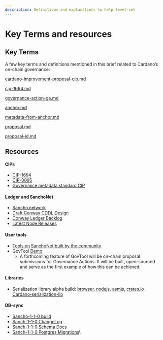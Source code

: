 ```yaml
---
description: Definitions and explanations to help level-set
---
```


# Key Terms and resources

## Key Terms

A few key terms and definitions mentioned in this brief related to Cardano’s on-chain governance:

[cardano-improvement-proposal-cip.md](../../../2025-request-for-proposal/key-terms/cardano-improvement-proposal-cip.md "mention")

[cip-1694.md](../../../2025-request-for-proposal/key-terms/cip-1694.md "mention")

[governance-action-ga.md](../../../2025-request-for-proposal/key-terms/governance-action-ga.md "mention")

[anchor.md](../../../2025-request-for-proposal/key-terms/anchor.md "mention")

[metadata-from-anchor.md](../../../2025-request-for-proposal/key-terms/metadata-from-anchor.md "mention")

[proposal.md](../../../2025-request-for-proposal/key-terms/proposal.md "mention")

[proposal-id.md](../../../2025-request-for-proposal/key-terms/proposal-id.md "mention")

## Resources

#### CIPs

* [CIP-1694](https://github.com/cardano-foundation/CIPs/pull/380)
* [CIP-0095](https://github.com/cardano-foundation/CIPs/blob/master/CIP-0095/README.md)
* [Governance metadata standard CIP](https://gist.github.com/Quantumplation/56ef2ffccb05f5d2974fd17240dc406c?permalink_comment_id=4555999)

#### Ledger and SanchoNet

* [Sancho.network](http://sancho.network)
* [Draft Conway CDDL Design](https://github.com/input-output-hk/cardano-ledger/blob/master/eras/conway/test-suite/cddl-files/conway.cddl)
* [Conway Ledger Backlog](https://github.com/input-output-hk/cardano-ledger/issues?q=is%3Aissue+is%3Aopen+label%3Aconway)
* [Latest Node Releases](https://github.com/input-output-hk/cardano-node/releases)

#### User tools

* [Tools on SanchoNet built by the community](https://sancho.network/community/tools)
* GovTool [Demo](https://www.loom.com/share/36f328c87ea147c18221d90b2019ad97?sid=b308d27f-c94f-4377-9f4b-54e47494f70f)
  * A forthcoming feature of GovTool will be on-chain proposal submissions for Governance Actions. It will be built, open-sourced and serve as the first example of how this can be achieved.

#### Libraries

* Serialization library alpha build: [browser](https://www.npmjs.com/package/@emurgo/cardano-serialization-lib-browser/v/12.0.0-alpha.6), [nodejs](https://www.npmjs.com/package/@emurgo/cardano-serialization-lib-nodejs/v/12.0.0-alpha.6), [asmjs](https://www.npmjs.com/package/@emurgo/cardano-serialization-lib-asmjs/v/12.0.0-alpha.6), [crates.io Cardano-serialization-lib](https://crates.io/crates/cardano-serialization-lib/12.0.0-alpha.6)

#### DB-sync

* [Sancho-1-1-0 build](https://github.com/input-output-hk/cardano-db-sync/releases/tag/sancho-1-1-0)
* [Sanch-1-1-0 ChangeLog](https://github.com/input-output-hk/cardano-db-sync/blob/sancho-1-1-0/cardano-db-sync/CHANGELOG.md#13200)
* [Sanch-1-1-0 Schema Docs](https://github.com/input-output-hk/cardano-db-sync/blob/sancho-1-1-0/doc/schema.md)
* [Sanch-1-1-0 Postgres Migrations](https://github.com/input-output-hk/cardano-db-sync/tree/sancho-1-1-0/schema)\
